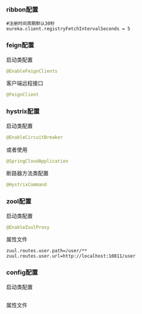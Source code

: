 ### ribbon配置

```properties
#注册时间周期默认30秒
eureka.client.registryFetchIntervalSeconds = 5
```

### feign配置

启动类配置

```java
@EnableFeignClients
```

客户端远程接口

```java
@FeignClient
```

### hystrix配置

启动类配置

```java
@EnableCircuitBreaker
```

或者使用

```java
@SpringCloudApplication
```

断路器方法类配置

```java
@HystrixCommand
```

### zool配置

启动类配置

```java
@EnableZuulProxy
```

属性文件

```properties
zuul.routes.user.path=/user/**
zuul.routes.user.url=http://localhost:10811/user
```

### config配置

启动类配置

```java

```

属性文件

```properties

```

